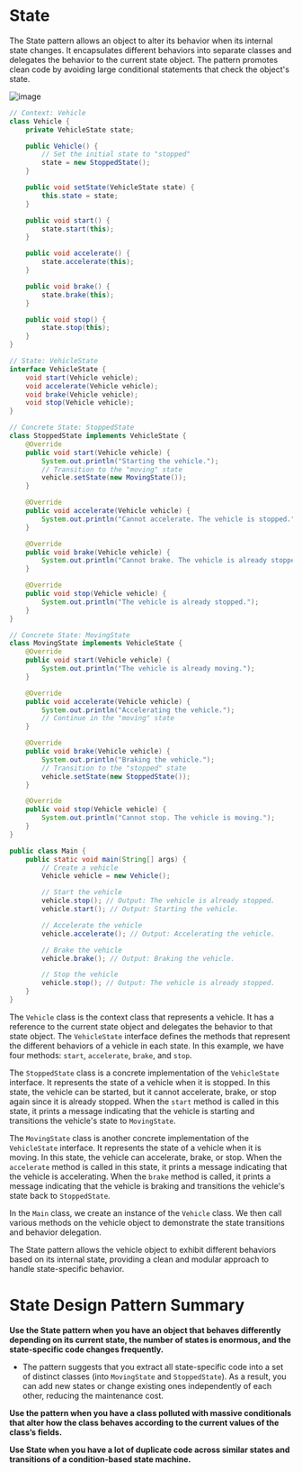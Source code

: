 # State
The State pattern allows an object to alter its behavior when its internal state changes. It encapsulates different behaviors into separate classes and delegates the behavior to the current state object. The pattern promotes clean code by avoiding large conditional statements that check the object's state.

![image](https://github.com/boushphong/Design-Patterns/assets/59940078/889d2d9e-5187-4e9a-ba5c-c1b956c808c2)

```java
// Context: Vehicle
class Vehicle {
    private VehicleState state;

    public Vehicle() {
        // Set the initial state to "stopped"
        state = new StoppedState();
    }

    public void setState(VehicleState state) {
        this.state = state;
    }

    public void start() {
        state.start(this);
    }

    public void accelerate() {
        state.accelerate(this);
    }

    public void brake() {
        state.brake(this);
    }

    public void stop() {
        state.stop(this);
    }
}

// State: VehicleState
interface VehicleState {
    void start(Vehicle vehicle);
    void accelerate(Vehicle vehicle);
    void brake(Vehicle vehicle);
    void stop(Vehicle vehicle);
}

// Concrete State: StoppedState
class StoppedState implements VehicleState {
    @Override
    public void start(Vehicle vehicle) {
        System.out.println("Starting the vehicle.");
        // Transition to the "moving" state
        vehicle.setState(new MovingState());
    }

    @Override
    public void accelerate(Vehicle vehicle) {
        System.out.println("Cannot accelerate. The vehicle is stopped.");
    }

    @Override
    public void brake(Vehicle vehicle) {
        System.out.println("Cannot brake. The vehicle is already stopped.");
    }

    @Override
    public void stop(Vehicle vehicle) {
        System.out.println("The vehicle is already stopped.");
    }
}

// Concrete State: MovingState
class MovingState implements VehicleState {
    @Override
    public void start(Vehicle vehicle) {
        System.out.println("The vehicle is already moving.");
    }

    @Override
    public void accelerate(Vehicle vehicle) {
        System.out.println("Accelerating the vehicle.");
        // Continue in the "moving" state
    }

    @Override
    public void brake(Vehicle vehicle) {
        System.out.println("Braking the vehicle.");
        // Transition to the "stopped" state
        vehicle.setState(new StoppedState());
    }

    @Override
    public void stop(Vehicle vehicle) {
        System.out.println("Cannot stop. The vehicle is moving.");
    }
}

public class Main {
    public static void main(String[] args) {
        // Create a vehicle
        Vehicle vehicle = new Vehicle();

        // Start the vehicle
        vehicle.stop(); // Output: The vehicle is already stopped.
        vehicle.start(); // Output: Starting the vehicle.

        // Accelerate the vehicle
        vehicle.accelerate(); // Output: Accelerating the vehicle.

        // Brake the vehicle
        vehicle.brake(); // Output: Braking the vehicle.

        // Stop the vehicle
        vehicle.stop(); // Output: The vehicle is already stopped.
    }
}
```

The `Vehicle` class is the context class that represents a vehicle. It has a reference to the current state object and delegates the behavior to that state object. The `VehicleState` interface defines the methods that represent the different behaviors of a vehicle in each state. In this example, we have four methods: `start`, `accelerate`, `brake`, and `stop`.

The `StoppedState` class is a concrete implementation of the `VehicleState` interface. It represents the state of a vehicle when it is stopped. In this state, the vehicle can be started, but it cannot accelerate, brake, or stop again since it is already stopped. When the `start` method is called in this state, it prints a message indicating that the vehicle is starting and transitions the vehicle's state to `MovingState`.

The `MovingState` class is another concrete implementation of the `VehicleState` interface. It represents the state of a vehicle when it is moving. In this state, the vehicle can accelerate, brake, or stop. When the `accelerate` method is called in this state, it prints a message indicating that the vehicle is accelerating. When the `brake` method is called, it prints a message indicating that the vehicle is braking and transitions the vehicle's state back to `StoppedState`.

In the `Main` class, we create an instance of the `Vehicle` class. We then call various methods on the vehicle object to demonstrate the state transitions and behavior delegation. 

The State pattern allows the vehicle object to exhibit different behaviors based on its internal state, providing a clean and modular approach to handle state-specific behavior.

# State Design Pattern Summary
**Use the State pattern when you have an object that behaves differently depending on its current state, the number of states is enormous, and the state-specific code changes frequently.**

- The pattern suggests that you extract all state-specific code into a set of distinct classes (into `MovingState` and `StoppedState`). As a result, you can add new states or change existing ones independently of each other, reducing the maintenance cost.

**Use the pattern when you have a class polluted with massive conditionals that alter how the class behaves according to the current values of the class’s fields.**

**Use State when you have a lot of duplicate code across similar states and transitions of a condition-based state machine.**
